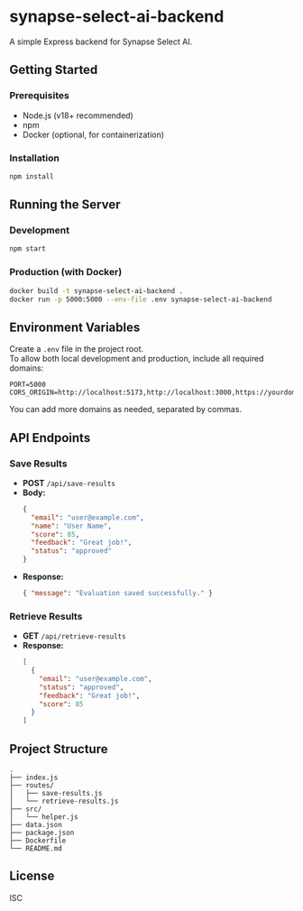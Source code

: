 # synapse-select-ai-backend

A simple Express backend for Synapse Select AI.

## Getting Started

### Prerequisites

- Node.js (v18+ recommended)
- npm
- Docker (optional, for containerization)

### Installation

```sh
npm install
```

## Running the Server

### Development

```sh
npm start
```

### Production (with Docker)

```sh
docker build -t synapse-select-ai-backend .
docker run -p 5000:5000 --env-file .env synapse-select-ai-backend
```

## Environment Variables

Create a `.env` file in the project root.  
To allow both local development and production, include all required domains:

```
PORT=5000
CORS_ORIGIN=http://localhost:5173,http://localhost:3000,https://yourdomain.com
```

You can add more domains as needed, separated by commas.

## API Endpoints

### Save Results

- **POST** `/api/save-results`
- **Body:**  
  ```json
  {
    "email": "user@example.com",
    "name": "User Name",
    "score": 85,
    "feedback": "Great job!",
    "status": "approved"
  }
  ```
- **Response:**  
  ```json
  { "message": "Evaluation saved successfully." }
  ```

### Retrieve Results

- **GET** `/api/retrieve-results`
- **Response:**  
  ```json
  [
    {
      "email": "user@example.com",
      "status": "approved",
      "feedback": "Great job!",
      "score": 85
    }
  ]
  ```

## Project Structure

```
.
├── index.js
├── routes/
│   ├── save-results.js
│   └── retrieve-results.js
├── src/
│   └── helper.js
├── data.json
├── package.json
├── Dockerfile
└── README.md
```

## License

ISC